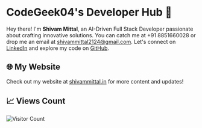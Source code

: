 # CodeGeek04's Developer Hub 🚀

Hey there! I'm **Shivam Mittal**, an AI-Driven Full Stack Developer passionate about crafting innovative solutions. You can catch me at +91 8851660028 or drop me an email at [shivammittal2124@gmail.com](mailto:shivammittal2124@gmail.com). Let's connect on [LinkedIn](https://www.linkedin.com/in/shivam-mittal-559752225/?lipi=urn%3Ali%3Apage%3Ad_flagship3_feed%3BrWKAektiR1S01SRODjkQTQ%3D%3D) and explore my code on [GitHub](https://github.com/CodeGeek04).

## 🌐 My Website

Check out my website at [shivammittal.in](https://shivammittal.in) for more content and updates!

## 📈 Views Count

![Visitor Count](https://profile-counter.glitch.me/CodeGeek04/count.svg)

